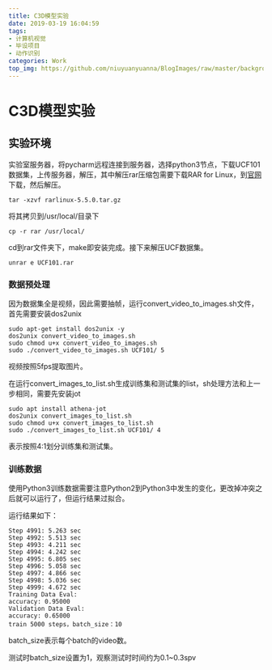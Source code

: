 ```yaml
---
title: C3D模型实验
date: 2019-03-19 16:04:59
tags:
- 计算机视觉
- 毕设项目
- 动作识别
categories: Work
top_img: https://github.com/niuyuanyuanna/BlogImages/raw/master/background/computer_version.png
---
```


# C3D模型实验

## 实验环境

实验室服务器，将pycharm远程连接到服务器，选择python3节点，下载UCF101数据集，上传服务器，解压，其中解压rar压缩包需要下载RAR for Linux，到[官网](http://www.rarsoft.com/download.htm)下载，然后解压。

```shell
tar -xzvf rarlinux-5.5.0.tar.gz
```

将其拷贝到/usr/local/目录下

```shell
cp -r rar /usr/local/
```

cd到rar文件夹下，make即安装完成。接下来解压UCF数据集。

```shell
unrar e UCF101.rar
```

### 数据预处理

因为数据集全是视频，因此需要抽帧，运行convert_video_to_images.sh文件，首先需要安装dos2unix

```
sudo apt-get install dos2unix -y
dos2unix convert_video_to_images.sh
sudo chmod u+x convert_video_to_images.sh
sudo ./convert_video_to_images.sh UCF101/ 5
```

视频按照5fps提取图片。

在运行convert_images_to_list.sh生成训练集和测试集的list，sh处理方法和上一步相同，需要先安装jot

```
sudo apt install athena-jot
dos2unix convert_images_to_list.sh
sudo chmod u+x convert_images_to_list.sh
sudo ./convert_images_to_list.sh UCF101/ 4
```

表示按照4:1划分训练集和测试集。

### 训练数据

使用Python3训练数据需要注意Python2到Python3中发生的变化，更改掉冲突之后就可以运行了，但运行结果过拟合。

运行结果如下：

```
Step 4991: 5.263 sec
Step 4992: 5.513 sec
Step 4993: 4.211 sec
Step 4994: 4.242 sec
Step 4995: 6.805 sec
Step 4996: 5.058 sec
Step 4997: 4.866 sec
Step 4998: 5.036 sec
Step 4999: 4.672 sec
Training Data Eval:
accuracy: 0.95000
Validation Data Eval:
accuracy: 0.65000
train 5000 steps，batch_size：10
```

batch_size表示每个batch的video数。

测试时batch_size设置为1，观察测试时时间约为0.1~0.3spv

